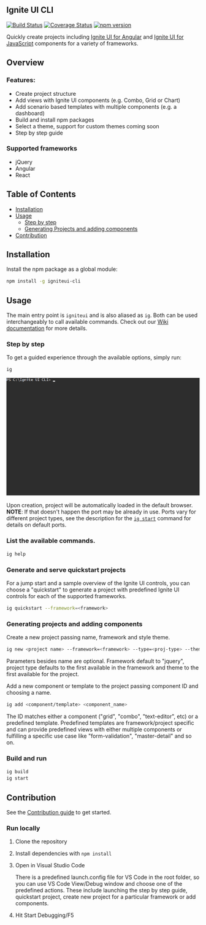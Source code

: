 
## Ignite UI CLI

<!-- Badges section here. -->
[![Build Status](https://travis-ci.org/IgniteUI/igniteui-cli.svg?branch=master)](https://travis-ci.org/IgniteUI/igniteui-cli)
[![Coverage Status](https://coveralls.io/repos/github/IgniteUI/igniteui-cli/badge.svg)](https://coveralls.io/github/IgniteUI/igniteui-cli)
[![npm version](https://badge.fury.io/js/igniteui-cli.svg)](https://badge.fury.io/js/igniteui-cli)


Quickly create projects including [Ignite UI for Angular](https://www.infragistics.com/products/ignite-ui-angular) and [Ignite UI for JavaScript](https://www.infragistics.com/products/ignite-ui) components for a variety of frameworks.

## Overview
### Features:
- Create project structure
- Add views with Ignite UI components (e.g. Combo, Grid or Chart)
- Add scenario based templates with multiple components (e.g. a dashboard)
- Build and install npm packages
- Select a theme, support for custom themes coming soon
- Step by step guide

### Supported frameworks
 * jQuery
 * Angular
 * React

## Table of Contents

* [Installation](#installation)
* [Usage](#usage)
  * [Step by step](#step-by-step)
  * [Generating Projects and adding components](#generating-projects-and-adding-components)
* [Contribution](#contribution)

## Installation

Install the npm package as a global module:

```bash
npm install -g igniteui-cli
```

## Usage
The main entry point is `igniteui` and is also aliased as `ig`. Both can be used interchangeably to call available commands. Check out our [Wiki documentation](https://github.com/IgniteUI/igniteui-cli/wiki) for more details.

### Step by step
To get a guided experience through the available options, simply run:

```bash
ig
```
![](assets/igniteui-cli.gif)


Upon creation, project will be automatically loaded in the default browser.
**NOTE**: If that doesn't happen the port may be already in use. Ports vary for different project types, see the description for the [`ig start`](https://github.com/IgniteUI/igniteui-cli/wiki/Start) command for details on default ports.

### List the available commands.

```bash
ig help
```
### Generate and serve quickstart projects
For a jump start and a sample overview of the Ignite UI controls, you can choose a "quickstart" to generate a project with predefined Ignite UI controls for each of the supported frameworks.

```bash
ig quickstart --framework=<framework>
```
### Generating projects and adding components

Create a new project passing name, framework and style theme.
```bash
ig new <project name> --framework=<framework> --type=<proj-type> --theme=<theme>
```
Parameters besides name are optional. Framework default to "jquery", project type defaults to the first available in the framework and theme to the first available for the project.

Add a new component or template to the project passing component ID and choosing a name.

```bash
ig add <component/template> <component_name>
```

The ID matches either a component ("grid", "combo", "text-editor", etc) or a predefined template. Predefined templates are framework/project specific and can provide predefined views with either multiple components or fulfilling a specific use case like "form-validation", "master-detail" and so on.

### Build and run
```bash
ig build
ig start
```
## Contribution

See the [Contribution guide](https://github.com/IgniteUI/igniteui-cli/blob/master/.github/CONTRIBUTING.md) to get started.

### Run locally
1. Clone the repository
2. Install dependencies with `npm install`
3. Open in Visual Studio Code
    
    There is a predefined launch.config file for VS Code in the root folder, so you can use VS Code View/Debug window and choose one of the predefined actions. These include launching the step by step guide, quickstart project, create new project for a particular framework or add components.

4. Hit Start Debugging/F5


